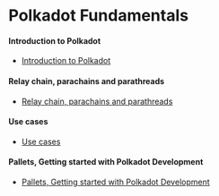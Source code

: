 # Polkadot Fundamentals

#### Introduction to Polkadot ####
- [Introduction to Polkadot](introduction-to-polkadot)

#### Relay chain, parachains and parathreads ####
- [Relay chain, parachains and parathreads](relay-chain-parachains-and-)

#### Use cases ####
- [Use cases](polkadot-use-cases)

#### Pallets, Getting started with Polkadot Development ####
- [Pallets, Getting started with Polkadot Development](pallets-getting-started-with-polkadot-development)


